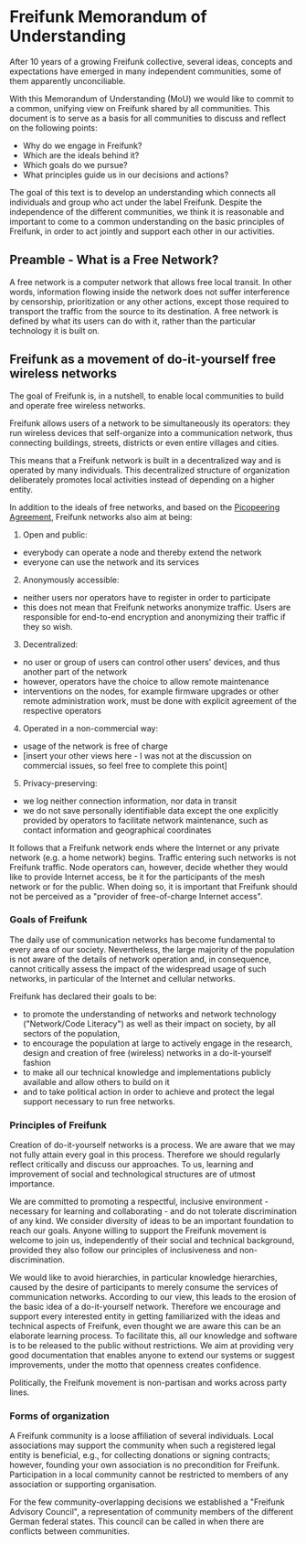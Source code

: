 # Freifunk Memorandum of Understanding

After 10 years of a growing Freifunk collective, several ideas, concepts and expectations have emerged in many independent communities, some of them apparently unconciliable.

With this Memorandum of Understanding (MoU) we would like to commit to a common, unifying view on Freifunk shared by all communities. This document is to serve as a basis for all communities to discuss and reflect on the following points:
* Why do we engage in Freifunk?
* Which are the ideals behind it?
* Which goals do we pursue?
* What principles guide us in our decisions and actions?

The goal of this text is to develop an understanding which connects all individuals and group who act under the label Freifunk. Despite the independence of the different communities, we think it is reasonable and important to come to a common understanding on the basic principles of Freifunk, in order to act jointly and support each other in our activities.

## Preamble - What is a Free Network?

A free network is a computer network that allows free local transit. In other words, information flowing inside the network does not suffer interference by censorship, prioritization or any other actions, except those required to transport the traffic from the source to its destination. A free network is defined by what its users can do with it, rather than the particular technology it is built on.

## Freifunk as a movement of do-it-yourself free wireless networks

The goal of Freifunk is, in a nutshell, to enable local communities to build and operate free wireless networks.

Freifunk allows users of a network to be simultaneously its operators: they run wireless devices that self-organize into a communication network, thus connecting buildings, streets, districts or even entire villages and cities.

This means that a Freifunk network is built in a decentralized way and is operated by many individuals. This decentralized structure of organization deliberately promotes local activities instead of depending on a higher entity.

In addition to the ideals of free networks, and based on the [Picopeering Agreement](http://www.picopeer.net/PPA-en.html), Freifunk networks also aim at being:
 
 1. Open and public:
  * everybody can operate a node and thereby extend the network
  * everyone can use the network and its services
 2. Anonymously accessible:
  * neither users nor operators have to register in order to participate
  * this does not mean that Freifunk networks anonymize traffic. Users are responsible for end-to-end encryption and anonymizing their traffic if they so wish.
 3. Decentralized:
  * no user or group of users can control other users' devices, and thus another part of the network
  * however, operators have the choice to allow remote maintenance
  * interventions on the nodes, for example firmware upgrades or other remote administration work, must be done with explicit agreement of the respective operators
 4. Operated in a non-commercial way:
  * usage of the network is free of charge
  * [insert your other views here - I was not at the discussion on commercial issues, so feel free to complete this point]
 5. Privacy-preserving:
  * we log neither connection information, nor data in transit
  * we do not save personally identifiable data except the one explicitly provided by operators to facilitate network maintenance, such as contact information and geographical coordinates

It follows that a Freifunk network ends where the Internet or any private network (e.g. a home network) begins. Traffic entering such networks is not Freifunk traffic. Node operators can, however, decide whether they would like to provide Internet access, be it for the participants of the mesh network or for the public. When doing so, it is important that Freifunk should not be perceived as a "provider of free-of-charge Internet access".

### Goals of Freifunk

The daily use of communication networks has become fundamental to every area of our society. Nevertheless, the large majority of the population is not aware of the details of network operation and, in consequence, cannot critically assess the impact of the widespread usage of such networks, in particular of the Internet and cellular networks.

Freifunk has declared their goals to be:
* to promote the understanding of networks and network technology ("Network/Code Literacy") as well as their impact on society, by all sectors of the population,
* to encourage the population at large to actively engage in the research, design and creation of free (wireless) networks in a do-it-yourself fashion
* to make all our technical knowledge and implementations publicly available and allow others to build on it
* and to take political action in order to achieve and protect the legal support necessary to run free networks.

### Principles of Freifunk

Creation of do-it-yourself networks is a process. We are aware that we may not fully attain every goal in this process. Therefore we should regularly reflect critically and discuss our approaches. To us, learning and improvement of social and technological structures are of utmost importance.

We are committed to promoting a respectful, inclusive environment - necessary for learning and collaborating - and do not tolerate discrimination of any kind. We consider diversity of ideas to be an important foundation to reach our goals. Anyone willing to support the Freifunk movement is welcome to join us, independently of their social and technical background, provided they also follow our principles of inclusiveness and non-discrimination.

We would like to avoid hierarchies, in particular knowledge hierarchies, caused by the desire of participants to merely consume the services of communication networks. According to our view, this leads to the erosion of the basic idea of a do-it-yourself network. Therefore we encourage and support every interested entity in getting familiarized with the ideas and technical aspects of Freifunk, even thought we are aware this can be an elaborate learning process. To facilitate this, all our knowledge and software is to be released to the public without restrictions. We aim at providing very good documentation that enables anyone to extend our systems or suggest improvements, under the motto that openness creates confidence.

Politically, the Freifunk movement is non-partisan and works across party lines.

### Forms of organization

A Freifunk community is a loose affiliation of several individuals. Local associations may support the community when such a registered legal entity is beneficial, e.g., for collecting donations or signing contracts; however, founding your own association is no precondition for Freifunk. Participation in a local community cannot be restricted to members of any association or supporting organisation.

For the few community-overlapping decisions we established a "Freifunk Advisory Council", a representation of community members of the different German federal states. This council can be called in when there are conflicts between communities.

